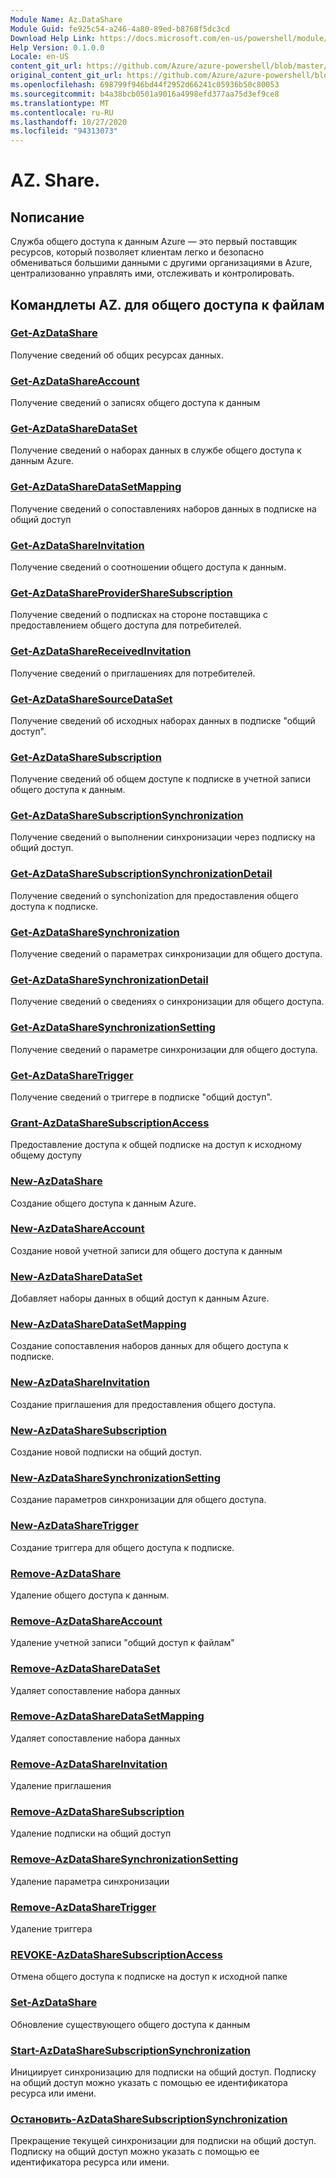 ```yaml
---
Module Name: Az.DataShare
Module Guid: fe925c54-a246-4a80-89ed-b8768f5dc3cd
Download Help Link: https://docs.microsoft.com/en-us/powershell/module/az.datashare
Help Version: 0.1.0.0
Locale: en-US
content_git_url: https://github.com/Azure/azure-powershell/blob/master/src/DataShare/DataShare/help/Az.DataShare.md
original_content_git_url: https://github.com/Azure/azure-powershell/blob/master/src/DataShare/DataShare/help/Az.DataShare.md
ms.openlocfilehash: 698799f946bd44f2952d66241c05936b50c80053
ms.sourcegitcommit: b4a38bcb0501a9016a4998efd377aa75d3ef9ce8
ms.translationtype: MT
ms.contentlocale: ru-RU
ms.lasthandoff: 10/27/2020
ms.locfileid: "94313073"
---
```

# AZ. Share.
## Nописание
Служба общего доступа к данным Azure — это первый поставщик ресурсов, который позволяет клиентам легко и безопасно обмениваться большими данными с другими организациями в Azure, централизованно управлять ими, отслеживать и контролировать.

## Командлеты AZ. для общего доступа к файлам
### [Get-AzDataShare](Get-AzDataShare.md)
Получение сведений об общих ресурсах данных.

### [Get-AzDataShareAccount](Get-AzDataShareAccount.md)
Получение сведений о записях общего доступа к данным

### [Get-AzDataShareDataSet](Get-AzDataShareDataSet.md)
Получение сведений о наборах данных в службе общего доступа к данным Azure.

### [Get-AzDataShareDataSetMapping](Get-AzDataShareDataSetMapping.md)
Получение сведений о сопоставлениях наборов данных в подписке на общий доступ

### [Get-AzDataShareInvitation](Get-AzDataShareInvitation.md)
Получение сведений о соотношении общего доступа к данным.

### [Get-AzDataShareProviderShareSubscription](Get-AzDataShareProviderShareSubscription.md)
Получение сведений о подписках на стороне поставщика с предоставлением общего доступа для потребителей.

### [Get-AzDataShareReceivedInvitation](Get-AzDataShareReceivedInvitation.md)
Получение сведений о приглашениях для потребителей.

### [Get-AzDataShareSourceDataSet](Get-AzDataShareSourceDataSet.md)
Получение сведений об исходных наборах данных в подписке "общий доступ".

### [Get-AzDataShareSubscription](Get-AzDataShareSubscription.md)
Получение сведений об общем доступе к подписке в учетной записи общего доступа к данным.

### [Get-AzDataShareSubscriptionSynchronization](Get-AzDataShareSubscriptionSynchronization.md)
Получение сведений о выполнении синхронизации через подписку на общий доступ.

### [Get-AzDataShareSubscriptionSynchronizationDetail](Get-AzDataShareSubscriptionSynchronizationDetail.md)
Получение сведений о synchonization для предоставления общего доступа к подписке.

### [Get-AzDataShareSynchronization](Get-AzDataShareSynchronization.md)
Получение сведений о параметрах синхронизации для общего доступа.

### [Get-AzDataShareSynchronizationDetail](Get-AzDataShareSynchronizationDetail.md)
Получение сведений о сведениях о синхронизации для общего доступа.

### [Get-AzDataShareSynchronizationSetting](Get-AzDataShareSynchronizationSetting.md)
Получение сведений о параметре синхронизации для общего доступа.

### [Get-AzDataShareTrigger](Get-AzDataShareTrigger.md)
Получение сведений о триггере в подписке "общий доступ".

### [Grant-AzDataShareSubscriptionAccess](Grant-AzDataShareSubscriptionAccess.md)
Предоставление доступа к общей подписке на доступ к исходному общему доступу

### [New-AzDataShare](New-AzDataShare.md)
Создание общего доступа к данным Azure.

### [New-AzDataShareAccount](New-AzDataShareAccount.md)
Создание новой учетной записи для общего доступа к данным

### [New-AzDataShareDataSet](New-AzDataShareDataSet.md)
Добавляет наборы данных в общий доступ к данным Azure.

### [New-AzDataShareDataSetMapping](New-AzDataShareDataSetMapping.md)
Создание сопоставления наборов данных для общего доступа к подписке.

### [New-AzDataShareInvitation](New-AzDataShareInvitation.md)
Создание приглашения для предоставления общего доступа.

### [New-AzDataShareSubscription](New-AzDataShareSubscription.md)
Создание новой подписки на общий доступ.

### [New-AzDataShareSynchronizationSetting](New-AzDataShareSynchronizationSetting.md)
Создание параметров синхронизации для общего доступа.

### [New-AzDataShareTrigger](New-AzDataShareTrigger.md)
Создание триггера для общего доступа к подписке.

### [Remove-AzDataShare](Remove-AzDataShare.md)
Удаление общего доступа к данным.

### [Remove-AzDataShareAccount](Remove-AzDataShareAccount.md)
Удаление учетной записи "общий доступ к файлам"

### [Remove-AzDataShareDataSet](Remove-AzDataShareDataSet.md)
Удаляет сопоставление набора данных

### [Remove-AzDataShareDataSetMapping](Remove-AzDataShareDataSetMapping.md)
Удаляет сопоставление набора данных

### [Remove-AzDataShareInvitation](Remove-AzDataShareInvitation.md)
Удаление приглашения

### [Remove-AzDataShareSubscription](Remove-AzDataShareSubscription.md)
Удаление подписки на общий доступ

### [Remove-AzDataShareSynchronizationSetting](Remove-AzDataShareSynchronizationSetting.md)
Удаление параметра синхронизации

### [Remove-AzDataShareTrigger](Remove-AzDataShareTrigger.md)
Удаление триггера

### [REVOKE-AzDataShareSubscriptionAccess](Revoke-AzDataShareSubscriptionAccess.md)
Отмена общего доступа к подписке на доступ к исходной папке

### [Set-AzDataShare](Set-AzDataShare.md)
Обновление существующего общего доступа к данным

### [Start-AzDataShareSubscriptionSynchronization](Start-AzDataShareSubscriptionSynchronization.md)
Инициирует синхронизацию для подписки на общий доступ. Подписку на общий доступ можно указать с помощью ее идентификатора ресурса или имени.

### [Остановить-AzDataShareSubscriptionSynchronization](Stop-AzDataShareSubscriptionSynchronization.md)
Прекращение текущей синхронизации для подписки на общий доступ. Подписку на общий доступ можно указать с помощью ее идентификатора ресурса или имени.

